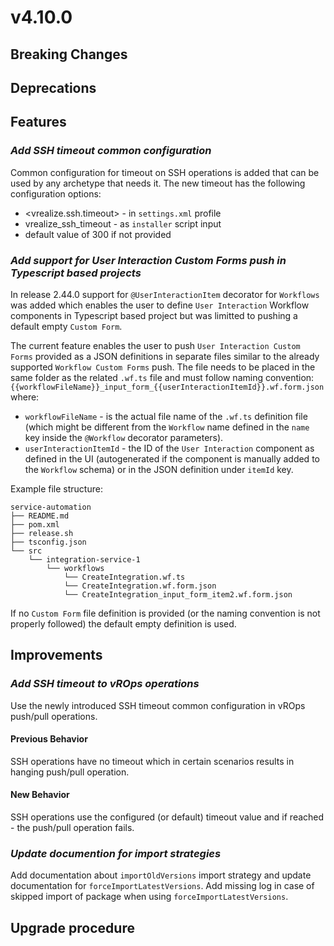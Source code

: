 # v4.10.0

## Breaking Changes


## Deprecations



## Features


### *Add SSH timeout common configuration*

Common configuration for timeout on SSH operations is added that can be used by any archetype that needs it.
The new timeout has the following configuration options:
* <vrealize.ssh.timeout> - in `settings.xml` profile
* vrealize_ssh_timeout - as `installer` script input
* default value of 300 if not provided

### *Add support for User Interaction Custom Forms push in Typescript based projects*

In release 2.44.0 support for `@UserInteractionItem` decorator for `Workflows` was added which enables the user to define `User Interaction` Workflow components in Typescript based project but was limitted to pushing a default empty `Custom Form`.

The current feature enables the user to push `User Interaction Custom Forms` provided as a JSON definitions in separate files similar to the already supported `Workflow Custom Forms` push. The file needs to be placed in the same folder as the related `.wf.ts` file and must follow naming convention: `{{workflowFileName}}_input_form_{{userInteractionItemId}}.wf.form.json` where:
* `workflowFileName` - is the actual file name of the `.wf.ts` definition file (which might be different from the `Workflow` name defined in the `name` key inside the `@Workflow` decorator parameters).
* `userInteractionItemId` - the ID of the `User Interaction` component as defined in the UI (autogenerated if the component is manually added to the `Workflow` schema) or in the JSON definition under `itemId` key.

Example file structure:
```ascii
service-automation
├── README.md
├── pom.xml
├── release.sh
├── tsconfig.json
└── src
    └── integration-service-1
        └── workflows
            └── CreateIntegration.wf.ts
            └── CreateIntegration.wf.form.json
            └── CreateIntegration_input_form_item2.wf.form.json
```

If no `Custom Form` file definition is provided (or the naming convention is not properly followed) the default empty definition is used.


## Improvements


### *Add SSH timeout to vROps operations*

Use the newly introduced SSH timeout common configuration in vROps push/pull operations.

#### Previous Behavior

SSH operations have no timeout which in certain scenarios results in hanging push/pull operation.

#### New Behavior

SSH operations use the configured (or default) timeout value and if reached - the push/pull operation fails.

### *Update documention for import strategies*

Add documentation about `importOldVersions` import strategy and update documentation for `forceImportLatestVersions`. Add missing log in case of skipped import of package when using `forceImportLatestVersions`.

## Upgrade procedure

